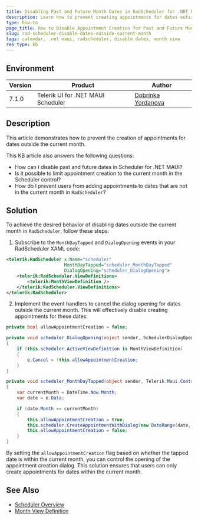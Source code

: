 ```yaml
---
title: Disabling Past and Future Month Dates in RadScheduler for .NET MAUI
description: Learn how to prevent creating appointments for dates outside the current month in RadScheduler for .NET MAUI.
type: how-to
page_title: How to Disable Appointment Creation for Past and Future Month Dates in RadScheduler
slug: rad-scheduler-disable-dates-outside-current-month
tags: calendar, .net maui, radscheduler, disable dates, month view
res_type: kb
---
```


## Environment

| Version | Product | Author | 
| --- | --- | ---- | 
| 7.1.0 | Telerik UI for .NET MAUI Scheduler | [Dobrinka Yordanova](https://www.telerik.com/blogs/author/dobrinka-yordanova) | 

## Description

This article demonstrates how to prevent the creation of appointments for dates outside the current month.

This KB article also answers the following questions:
- How can I disable past and future dates in Scheduler for .NET MAUI?
- Is it possible to limit appointment creation to the current month in the Scheduler control?
- How do I prevent users from adding appointments to dates that are not in the current month in `RadScheduler`?

## Solution

To achieve the desired behavior of disabling dates outside the current month in `RadScheduler`, follow these steps:

1. Subscribe to the `MonthDayTapped` and `DialogOpening` events in your RadScheduler XAML code:

```xml
<telerik:RadScheduler x:Name="scheduler"
                      MonthDayTapped="scheduler_MonthDayTapped"
                      DialogOpening="scheduler_DialogOpening">
    <telerik:RadScheduler.ViewDefinitions>
        <telerik:MonthViewDefinition />
    </telerik:RadScheduler.ViewDefinitions>
</telerik:RadScheduler>
```

2. Implement the event handlers to cancel the dialog opening for dates outside the current month. This will effectively disable creating appointments for these dates:

```csharp
private bool allowAppointmentCreation = false;

private void scheduler_DialogOpening(object sender, SchedulerDialogOpeningEventArgs e)
{
    if (this.scheduler.ActiveViewDefinition is MonthViewDefinition)
    {
        e.Cancel = !this.allowAppointmentCreation;
    }
}

private void scheduler_MonthDayTapped(object sender, Telerik.Maui.Controls.Scheduler.TappedEventArgs<DateTime> e)
{
    var currentMonth = DateTime.Now.Month;
    var date = e.Data;

    if (date.Month == currentMonth)
    {
        this.allowAppointmentCreation = true;
        this.scheduler.CreateAppointmentWithDialog(new DateRange(date, date.AddHours(1)));
        this.allowAppointmentCreation = false;
    }
}
```

By setting the `allowAppointmentCreation` flag based on whether the tapped date is within the current month, you can control the opening of the appointment creation dialog. This solution ensures that users can only create appointments for dates within the current month.

## See Also

- [Scheduler Overview](https://docs.telerik.com/devtools/maui/controls/scheduler/overview)
- [Month View Definition](https://docs.telerik.com/devtools/maui/controls/scheduler/viewdefinitions/monthviewdefinition)
